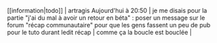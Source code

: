 [[information|todo]]
| artragis Aujourd'hui à 20:50
| je me disais pour la partie "j'ai du mal à avoir un retour en béta" : poser un message sur le forum "récap communautaire" pour que les gens fassent un peu de pub pour le tuto durant ledit récap
| comme ça la boucle est bouclée
|